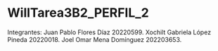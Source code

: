 # WillTarea3B2_PERFIL_2
Integrantes: 
Juan Pablo Flores Díaz 20220599.
Xochilt Gabriela López Pineda 20220018.
Joel Omar Mena Domínguez 202203653.
